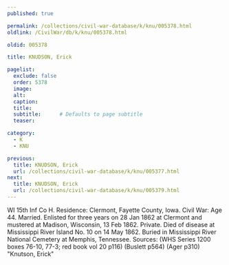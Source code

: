 ```yaml
---
published: true

permalink: /collections/civil-war-database/k/knu/005378.html
oldlink: /CivilWar/db/k/knu/005378.html

oldid: 005378

title: KNUDSON, Erick

pagelist:
  exclude: false
  order: 5378
  image: 
  alt:
  caption:
  title:
  subtitle:      # Defaults to page subtitle
  teaser:

category: 
  - K 
  - KNU

previous:
  title: KNUDSON, Erick
  url: /collections/civil-war-database/k/knu/005377.html  
next:
  title: KNUDSON, Erick
  url: /collections/civil-war-database/k/knu/005379.html   
---
```

WI 15th Inf Co H. Residence: Clermont, Fayette County, Iowa. Civil War: Age 44. Married. Enlisted for three years on 28 Jan 1862 at Clermont and mustered at Madison, Wisconsin, 13 Feb 1862. Private. Died of disease at Mississippi River Island No. 10 on 14 May 1862. Buried in Mississippi River National Cemetery at Memphis, Tennessee. Sources: (WHS Series 1200 boxes 76-10, 77-3; red book vol 20 p116) (Buslett p564) (Ager p310) &quot;Knutson, Erick&quot;